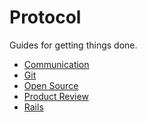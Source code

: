 Protocol
========

Guides for getting things done.

* [Communication](/protocol/communication)
* [Git](/protocol/git)
* [Open Source](/protocol/open-source)
* [Product Review](/protocol/product-review)
* [Rails](/protocol/rails)
